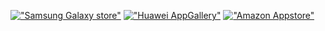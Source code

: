 
[!["Samsung Galaxy store"](badges/img2.png)](https://galaxy.store/remastered)
[!["Huawei AppGallery"](badges/img1.png)](https://appgallery.huawei.com/#/app/C103714671)
[!["Amazon Appstore"](badges/img3.png)](https://www.amazon.com/HimelTheDeveloper-TicTacToe-Remastered/dp/B08SZ2FN7R/ref=sr_1_76?dchild=1&keywords=tictactoe+app&qid=1610987279&sr=8-76)
